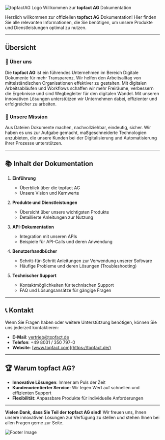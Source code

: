 ![topfactAG Logo](https://topfact.de/files/topfact/logo/logo-neu.png) Willkommen zur **topfact AG** Dokumentation

Herzlich willkommen zur offiziellen **topfact AG** Dokumentation! Hier finden Sie alle relevanten Informationen, die Sie benötigen, um unsere Produkte und Dienstleistungen optimal zu nutzen.

---

## Übersicht

### 🌟 **Über uns**
Die **topfact AG** ist ein führendes Unternehmen im Bereich Digitale Dokumente für mehr Transparenz. Wir helfen den Arbeitsalltag von mittelständischen Organisationen effektiver zu gestalten. Mit digitalen Arbeitsabläufen und Workflows schaffen wir mehr Freiräume, verbessern die Ergebnisse und sind Wegbegleiter für den digitalen Wandel. Mit unseren innovativen Lösungen unterstützen wir Unternehmen dabei, effizienter und erfolgreicher zu arbeiten.

### 🚀 **Unsere Mission**
Aus Dateien Dokumente machen, nachvollziehbar, eindeutig, sicher. Wir haben es uns zur Aufgabe gemacht, maßgeschneiderte Technologien anzubieten, die unsere Kunden bei der Digitalisierung und Automatisierung ihrer Prozesse unterstützen. 

---

## 📚 **Inhalt der Dokumentation**

1. **Einführung**
   - Überblick über die topfact AG
   - Unsere Vision und Kernwerte

2. **Produkte und Dienstleistungen**
   - Übersicht über unsere wichtigsten Produkte
   - Detaillierte Anleitungen zur Nutzung

3. **API-Dokumentation**
   - Integration mit unseren APIs
   - Beispiele für API-Calls und deren Anwendung

4. **Benutzerhandbücher**
   - Schritt-für-Schritt Anleitungen zur Verwendung unserer Software
   - Häufige Probleme und deren Lösungen (Troubleshooting)

5. **Technischer Support**
   - Kontaktmöglichkeiten für technischen Support
   - FAQ und Lösungsansätze für gängige Fragen

---

## 📞 **Kontakt**

Wenn Sie Fragen haben oder weitere Unterstützung benötigen, können Sie uns jederzeit kontaktieren:

- **E-Mail**: vertrieb@topfact.de
- **Telefon**: +49 8031 / 350 797-0
- **Website**: [www.topfact.com](https://topfact.de/)

---

## 🏆 **Warum topfact AG?**
- **Innovative Lösungen**: Immer am Puls der Zeit
- **Kundenorientierter Service**: Wir legen Wert auf schnellen und effizienten Support
- **Flexibilität**: Anpassbare Produkte für individuelle Anforderungen

---

**Vielen Dank, dass Sie Teil der topfact AG sind!** Wir freuen uns, Ihnen unsere innovativen Lösungen zur Verfügung zu stellen und stehen Ihnen bei allen Fragen gerne zur Seite.

![Footer Image](https://topfact.de/files/topfact/headers/header-home-neu.png)
